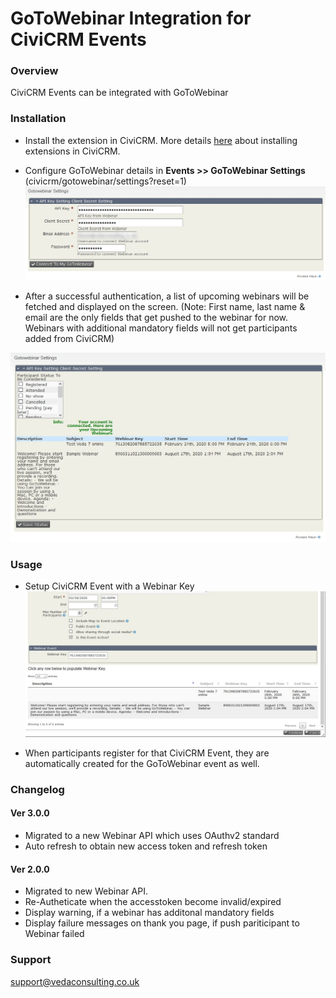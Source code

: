 # GoToWebinar Integration for CiviCRM Events #

### Overview ###

CiviCRM Events can be integrated with GoToWebinar

### Installation ###

* Install the extension in CiviCRM. More details [here](https://docs.civicrm.org/sysadmin/en/latest/customize/extensions/#installing-a-new-extension) about installing extensions in CiviCRM.
* Configure GoToWebinar details in **Events >> GoToWebinar Settings** (civicrm/gotowebinar/settings?reset=1)
![Screenshot of integration options](images/webinar-setting-page.jpg)

* After a successful authentication, a list of upcoming webinars will be fetched and displayed on the screen. (Note: First name, last name & email are the only fields that get pushed to the webinar for now. Webinars with additional mandatory fields will not get participants added from CiviCRM)

![Screenshot of integration options](images/setting-page-after-auth.jpg)

### Usage ###

* Setup CiviCRM Event with a Webinar Key
![Screenshot of integration options](images/manage-event.jpg)

* When participants register for that CiviCRM  Event, they are automatically created for the GoToWebinar event as well.

### Changelog ###

#### Ver 3.0.0 ####
* Migrated to a new Webinar API which uses OAuthv2 standard
* Auto refresh to obtain new access token and refresh token

#### Ver 2.0.0 ####
* Migrated to new Webinar API.
* Re-Autheticate when the accesstoken become invalid/expired
* Display warning, if a webinar has additonal mandatory fields
* Display failure messages on thank you page, if push pariticipant to Webinar failed

### Support ###

support@vedaconsulting.co.uk


